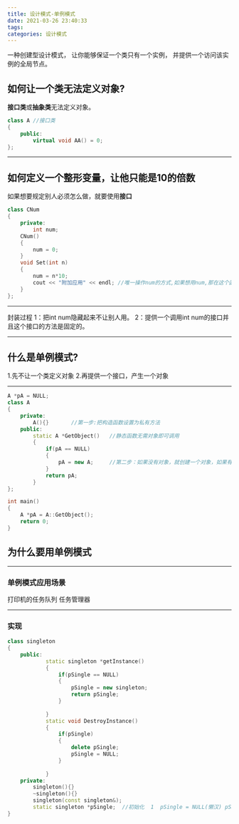 ```yaml
---
title: 设计模式-单例模式
date: 2021-03-26 23:40:33
tags: 
categories: 设计模式
---
```


一种创建型设计模式， 让你能够保证一个类只有一个实例， 并提供一个访问该实例的全局节点。
<!--More-->

## 如何让一个类无法定义对象?
**接口类**或**抽象类**无法定义对象。
```cpp
class A	//接口类
{
	public:
		virtual void AA() = 0;
};
```
<!--More-->
---
## 如何定义一个整形变量，让他只能是10的倍数

如果想要规定别人必须怎么做，就要使用**接口**

```cpp
class CNum
{
	private:
		int num;
	CNum()
	{
		num = 0;
	}
	void Set(int n)
	{
		num = n*10;
		cout << "附加应用" << endl;	//唯一操作num的方式,如果想用num,那在这个函数内写的其他内容都被捆绑执行
	}
};

```
---

封装过程
1：把int num隐藏起来不让别人用。
2：提供一个调用int num的接口并且这个接口的方法是固定的。

---

## 什么是单例模式?

1.先不让一个类定义对象
2.再提供一个接口，产生一个对象

---

```cpp
A *pA = NULL;
class A
{
	private:
		A(){}		//第一步:把构造函数设置为私有方法
	public:
		static A *GetObject()	//静态函数无需对象即可调用
		{
			if(pA == NULL)
			{
				pA = new A;		//第二步：如果没有对象，就创建一个对象，如果有，就不定义了。
			}
			return pA;
		} 
};

int main()
{
	A *pA = A::GetObject();
	return 0;
}
```



## 为什么要用单例模式

---
### 单例模式应用场景
打印机的任务队列
任务管理器

---

### 实现

```cpp
class singleton
{
	public:
			static singleton *getInstance()
			{
				if(pSingle == NULL)
				{
					pSingle = new singleton;
					return pSingle;
				}
				 
			}
			static void DestroyInstance()
			{
				if(pSingle)
				{
					delete pSingle;
					pSingle = NULL;
				}
			
			}
	private:
		singleton(){}
		~singleton(){}
		singleton(const singleton&);
		static singleton *pSingle;	//初始化  1  pSingle = NULL(懒汉) pSingle = getInstance()(饿汉)
}
```
